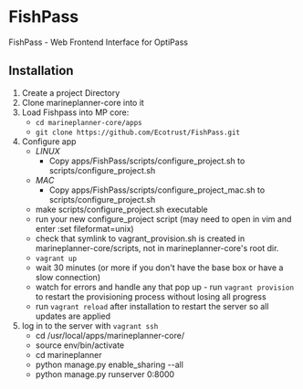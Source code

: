 # FishPass
FishPass - Web Frontend Interface for OptiPass

## Installation
1. Create a project Directory
1. Clone marineplanner-core into it
1. Load Fishpass into MP core:
   * `cd marineplanner-core/apps`
   * `git clone https://github.com/Ecotrust/FishPass.git`
1. Configure app
   * *LINUX*
      * Copy apps/FishPass/scripts/configure_project.sh to scripts/configure_project.sh
   * *MAC*
      * Copy apps/FishPass/scripts/configure_project_mac.sh to scripts/configure_project.sh
   * make scripts/configure_project.sh executable
   * run your new configure_project script (may need to open in vim and enter :set fileformat=unix)
   * check that symlink to vagrant_provision.sh is created in marineplanner-core/scripts, not in marineplanner-core's root dir.
   * `vagrant up`
   * wait 30 minutes (or more if you don't have the base box or have a slow connection)
   * watch for errors and handle any that pop up - run `vagrant provision` to restart the provisioning process without losing all progress
   * run `vagrant reload` after installation to restart the server so all updates are applied
1. log in to the server with `vagrant ssh`
   * cd /usr/local/apps/marineplanner-core/
   * source env/bin/activate
   * cd marineplanner
   * python manage.py enable_sharing --all
   * python manage.py runserver 0:8000
